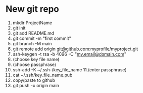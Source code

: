 # New git repo
1. mkdir ProjectName
2. git init
3. git add README.md
4. git commit -m "first commit"
5. git branch -M main
6. git remote add origin git@github.com:myprofile/myproject.git
7. ssh-keygen -t rsa -b 4096 -C "my.email@domain.com"
8. (choose key file name)
9. (choose passphrase)
10. ssh-add -K ~/.ssh-/key_file_name
11.(enter passphrase)
12. cat ~/.ssh/key_file_name.pub
13. copy/paste to github
14. git push -u origin main
